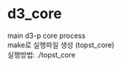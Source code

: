 # d3_core <br />
main d3-p core process <br />
make로 실행파일 생성 (topst_core) <br />
실행방법: ./topst_core 
